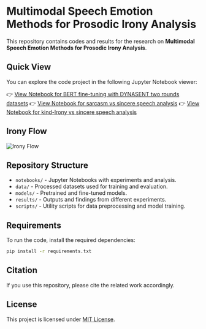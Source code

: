 # Multimodal Speech Emotion Methods for Prosodic Irony Analysis

This repository contains codes and results for the research on **Multimodal Speech Emotion Methods for Prosodic Irony Analysis**.

## Quick View

You can explore the code project in the following Jupyter Notebook viewer:

👉 [View Notebook for BERT fine-tuning with DYNASENT two rounds datasets](https://nbviewer.org/github/jfforero/Prosodic_Irony/blob/main/CODE_3BERT_2DYNAROUNDS_IEMOCAP.ipynb)
👉 [View Notebook for sarcasm vs sincere speech analysis](https://nbviewer.org/github/jfforero/Prosodic_Irony/blob/main/CODE_3BERT_2DYNAROUNDS_IEMOCAP.ipynb)
👉 [View Notebook for kind-Irony vs sincere speech analysis](https://nbviewer.org/github/jfforero/Prosodic_Irony/blob/main/CODE_3BERT_2DYNAROUNDS_IEMOCAP.ipynb)
 
## Irony Flow

![Irony Flow](https://github.com/user-attachments/assets/7f5f60df-4778-4d8c-89fe-409757d71d03)

## Repository Structure

- `notebooks/` - Jupyter Notebooks with experiments and analysis.
- `data/` - Processed datasets used for training and evaluation.
- `models/` - Pretrained and fine-tuned models.
- `results/` - Outputs and findings from different experiments.
- `scripts/` - Utility scripts for data preprocessing and model training.

## Requirements

To run the code, install the required dependencies:

```bash
pip install -r requirements.txt
```

## Citation

If you use this repository, please cite the related work accordingly.

## License

This project is licensed under [MIT License](LICENSE).
